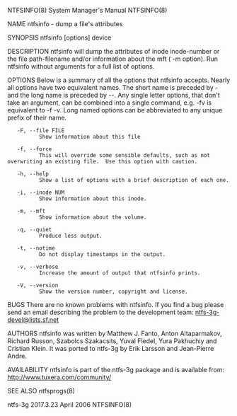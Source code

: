 NTFSINFO(8)                                                                             System Manager's Manual                                                                            NTFSINFO(8)

NAME
       ntfsinfo - dump a file's attributes

SYNOPSIS
       ntfsinfo [options] device

DESCRIPTION
       ntfsinfo will dump the attributes of inode inode-number or the file path-filename and/or information about the mft ( -m option).  Run ntfsinfo without arguments for a full list of options.

OPTIONS
       Below  is  a summary of all the options that ntfsinfo accepts.  Nearly all options have two equivalent names.  The short name is preceded by - and the long name is preceded by --.  Any single
       letter options, that don't take an argument, can be combined into a single command, e.g.  -fv is equivalent to -f -v.  Long named options can be abbreviated to  any  unique  prefix  of  their
       name.

       -F, --file FILE
              Show information about this file

       -f, --force
              This will override some sensible defaults, such as not overwriting an existing file.  Use this option with caution.

       -h, --help
              Show a list of options with a brief description of each one.

       -i, --inode NUM
              Show information about this inode.

       -m, --mft
              Show information about the volume.

       -q, --quiet
              Produce less output.

       -t, --notime
              Do not display timestamps in the output.

       -v, --verbose
              Increase the amount of output that ntfsinfo prints.

       -V, --version
              Show the version number, copyright and license.

BUGS
       There are no known problems with ntfsinfo.  If you find a bug please send an email describing the problem to the development team:
       ntfs-3g-devel@lists.sf.net

AUTHORS
       ntfsinfo  was  written by Matthew J. Fanto, Anton Altaparmakov, Richard Russon, Szabolcs Szakacsits, Yuval Fledel, Yura Pakhuchiy and Cristian Klein.  It was ported to ntfs-3g by Erik Larsson
       and Jean-Pierre Andre.

AVAILABILITY
       ntfsinfo is part of the ntfs-3g package and is available from:
       http://www.tuxera.com/community/

SEE ALSO
       ntfsprogs(8)

ntfs-3g 2017.3.23                                                                             April 2006                                                                                   NTFSINFO(8)
